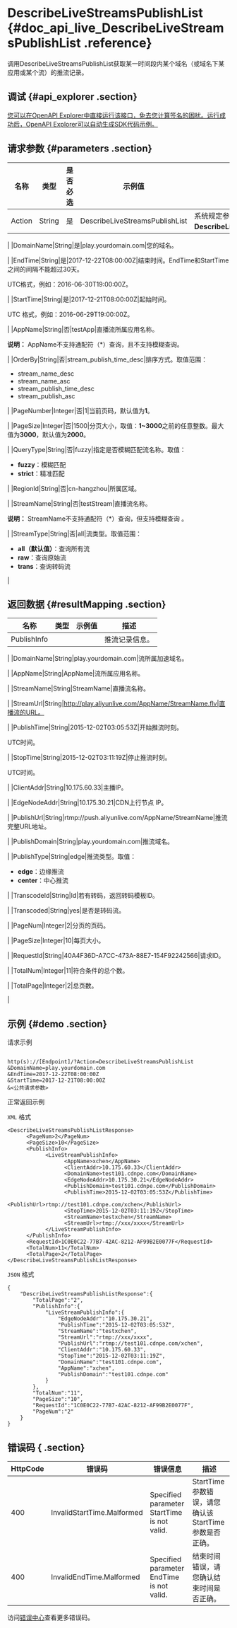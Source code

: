 # DescribeLiveStreamsPublishList {#doc_api_live_DescribeLiveStreamsPublishList .reference}

调用DescribeLiveStreamsPublishList获取某一时间段内某个域名（或域名下某应用或某个流）的推流记录。

## 调试 {#api_explorer .section}

[您可以在OpenAPI Explorer中直接运行该接口，免去您计算签名的困扰。运行成功后，OpenAPI Explorer可以自动生成SDK代码示例。](https://api.aliyun.com/#product=live&api=DescribeLiveStreamsPublishList&type=RPC&version=2016-11-01)

## 请求参数 {#parameters .section}

|名称|类型|是否必选|示例值|描述|
|--|--|----|---|--|
|Action|String|是|DescribeLiveStreamsPublishList|系统规定参数。取值：**DescribeLiveStreamsPublishList**。

 |
|DomainName|String|是|play.yourdomain.com|您的域名。

 |
|EndTime|String|是|2017-12-22T08:00:00Z|结束时间。EndTime和StartTime之间的间隔不能超过30天。

 UTC格式，例如：2016-06-30T19:00:00Z。

 |
|StartTime|String|是|2017-12-21T08:00:00Z|起始时间。

 UTC 格式，例如：2016-06-29T19:00:00Z。

 |
|AppName|String|否|testApp|直播流所属应用名称。

 **说明：** AppName不支持通配符（\*）查询，且不支持模糊查询。

 |
|OrderBy|String|否|stream\_publish\_time\_desc|排序方式。取值范围：

 -   stream\_name\_desc
-   stream\_name\_asc
-   stream\_publish\_time\_desc
-   stream\_publish\_asc

 |
|PageNumber|Integer|否|1|当前页码，默认值为**1**。

 |
|PageSize|Integer|否|1500|分页大小，取值：**1~3000**之前的任意整数。最大值为**3000**，默认值为**2000**。

 |
|QueryType|String|否|fuzzy|指定是否模糊匹配流名称。取值：

 -   **fuzzy**：模糊匹配
-   **strict**：精准匹配

 |
|RegionId|String|否|cn-hangzhou|所属区域。

 |
|StreamName|String|否|testStream|直播流名称。

 **说明：** StreamName不支持通配符（\*）查询，但支持模糊查询 。

 |
|StreamType|String|否|all|流类型。取值范围：

 -   **all（默认值）**：查询所有流
-   **raw**：查询原始流
-   **trans**：查询转码流

 |

## 返回数据 {#resultMapping .section}

|名称|类型|示例值|描述|
|--|--|---|--|
|PublishInfo| | |推流记录信息。

 |
|DomainName|String|play.yourdomain.com|流所属加速域名。

 |
|AppName|String|AppName|流所属应用名称。

 |
|StreamName|String|StreamName|直播流名称。

 |
|StreamUrl|String|http://play.aliyunlive.com/AppName/StreamName.flv|直播流的URL。

 |
|PublishTime|String|2015-12-02T03:05:53Z|开始推流时刻。

 UTC时间。

 |
|StopTime|String|2015-12-02T03:11:19Z|停止推流时刻。

 UTC时间。

 |
|ClientAddr|String|10.175.60.33|主播IP。

 |
|EdgeNodeAddr|String|10.175.30.21|CDN上行节点 IP。

 |
|PublishUrl|String|rtmp://push.aliyunlive.com/AppName/StreamName|推流完整URL地址。

 |
|PublishDomain|String|play.yourdomain.com|推流域名。

 |
|PublishType|String|edge|推流类型。取值：

 -   **edge**：边缘推流
-   **center**：中心推流

 |
|TranscodeId|String|ld|若有转码，返回转码模板ID。

 |
|Transcoded|String|yes|是否是转码流。

 |
|PageNum|Integer|2|分页的页码。

 |
|PageSize|Integer|10|每页大小。

 |
|RequestId|String|40A4F36D-A7CC-473A-88E7-154F92242566|请求ID。

 |
|TotalNum|Integer|11|符合条件的总个数。

 |
|TotalPage|Integer|2|总页数。

 |

## 示例 {#demo .section}

请求示例

``` {#request_demo}

http(s)://[Endpoint]/?Action=DescribeLiveStreamsPublishList
&DomainName=play.yourdomain.com
&EndTime=2017-12-22T08:00:00Z
&StartTime=2017-12-21T08:00:00Z
&<公共请求参数>

```

正常返回示例

`XML` 格式

``` {#xml_return_success_demo}
<DescribeLiveStreamsPublishListResponse>
	  <PageNum>2</PageNum>
	  <PageSize>10</PageSize>
	  <PublishInfo>
		    <LiveStreamPublishInfo>
			      <AppName>xchen</AppName>
			      <ClientAddr>10.175.60.33</ClientAddr>
			      <DomainName>test101.cdnpe.com</DomainName>
			      <EdgeNodeAddr>10.175.30.21</EdgeNodeAddr>
			      <PublishDomain>test101.cdnpe.com</PublishDomain>
			      <PublishTime>2015-12-02T03:05:53Z</PublishTime>
			      <PublishUrl>rtmp://test101.cdnpe.com/xchen</PublishUrl>
			      <StopTime>2015-12-02T03:11:19Z</StopTime>
			      <StreamName>testxchen</StreamName>
			      <StreamUrl>rtmp://xxx/xxxx</StreamUrl>
		    </LiveStreamPublishInfo>
	  </PublishInfo>
	  <RequestId>1C0E0C22-77B7-42AC-8212-AF99B2E0077F</RequestId>
	  <TotalNum>11</TotalNum>
	  <TotalPage>2</TotalPage>
</DescribeLiveStreamsPublishListResponse>
```

`JSON` 格式

``` {#json_return_success_demo}
{
	"DescribeLiveStreamsPublishListResponse":{
		"TotalPage":"2",
		"PublishInfo":{
			"LiveStreamPublishInfo":{
				"EdgeNodeAddr":"10.175.30.21",
				"PublishTime":"2015-12-02T03:05:53Z",
				"StreamName":"testxchen",
				"StreamUrl":"rtmp://xxx/xxxx",
				"PublishUrl":"rtmp://test101.cdnpe.com/xchen",
				"ClientAddr":"10.175.60.33",
				"StopTime":"2015-12-02T03:11:19Z",
				"DomainName":"test101.cdnpe.com",
				"AppName":"xchen",
				"PublishDomain":"test101.cdnpe.com"
			}
		},
		"TotalNum":"11",
		"PageSize":"10",
		"RequestId":"1C0E0C22-77B7-42AC-8212-AF99B2E0077F",
		"PageNum":"2"
	}
}
```

## 错误码 { .section}

|HttpCode|错误码|错误信息|描述|
|--------|---|----|--|
|400|InvalidStartTime.Malformed|Specified parameter StartTime is not valid.|StartTime参数错误，请您确认该StartTime参数是否正确。|
|400|InvalidEndTime.Malformed|Specified parameter EndTime is not valid.|结束时间错误，请您确认结束时间是否正确。|

访问[错误中心](https://error-center.aliyun.com/status/product/live)查看更多错误码。

